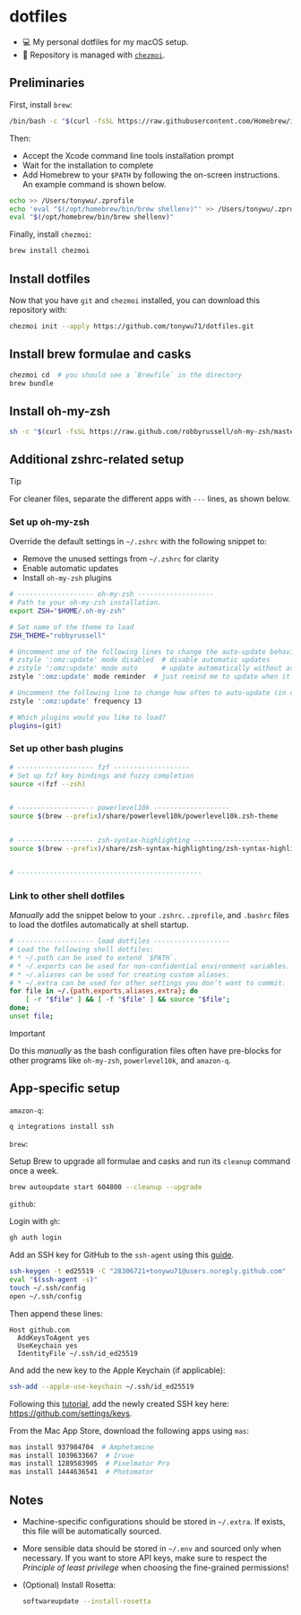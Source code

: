 # dotfiles

- 💻 My personal dotfiles for my macOS setup.
- 🏡 Repository is managed with [`chezmoi`](https://github.com/twpayne/chezmoi).

## Preliminaries

First, install `brew`:

```bash
/bin/bash -c "$(curl -fsSL https://raw.githubusercontent.com/Homebrew/install/HEAD/install.sh)"
```

Then:

- Accept the Xcode command line tools installation prompt
- Wait for the installation to complete
- Add Homebrew to your `$PATH` by following the on-screen instructions. An example command is shown below.

```bash
echo >> /Users/tonywu/.zprofile
echo 'eval "$(/opt/homebrew/bin/brew shellenv)"' >> /Users/tonywu/.zprofile
eval "$(/opt/homebrew/bin/brew shellenv)"
```

Finally, install `chezmoi`:

```bash
brew install chezmoi
```

## Install dotfiles

Now that you have `git` and `chezmoi` installed, you can download this repository with:

```bash
chezmoi init --apply https://github.com/tonywu71/dotfiles.git
```

## Install brew formulae and casks

```bash
chezmoi cd  # you should see a `Brewfile` in the directory
brew bundle
```

## Install oh-my-zsh

```bash
sh -c "$(curl -fsSL https://raw.github.com/robbyrussell/oh-my-zsh/master/tools/install.sh)"
```

## Additional zshrc-related setup

> [!TIP]
> For cleaner files, separate the different apps with `---` lines, as shown below.

### Set up oh-my-zsh

Override the default settings in `~/.zshrc` with the following snippet to:

- Remove the unused settings from `~/.zshrc` for clarity
- Enable automatic updates
- Install `oh-my-zsh` plugins

```bash
# ------------------- oh-my-zsh -------------------
# Path to your oh-my-zsh installation.
export ZSH="$HOME/.oh-my-zsh"

# Set name of the theme to load
ZSH_THEME="robbyrussell"

# Uncomment one of the following lines to change the auto-update behavior
# zstyle ':omz:update' mode disabled  # disable automatic updates
# zstyle ':omz:update' mode auto      # update automatically without asking
zstyle ':omz:update' mode reminder  # just remind me to update when it's time

# Uncomment the following line to change how often to auto-update (in days).
zstyle ':omz:update' frequency 13

# Which plugins would you like to load?
plugins=(git)
```

### Set up other bash plugins

```bash
# ------------------- fzf -------------------
# Set up fzf key bindings and fuzzy completion
source <(fzf --zsh)


# ------------------- powerlevel10k -------------------
source $(brew --prefix)/share/powerlevel10k/powerlevel10k.zsh-theme


# ------------------- zsh-syntax-highlighting -------------------
source $(brew --prefix)/share/zsh-syntax-highlighting/zsh-syntax-highlighting.zsh


# ----------------------------------------------
```

### Link to other shell dotfiles

*Manually* add the snippet below to your `.zshrc`. `.zprofile`, and `.bashrc` files to load the dotfiles automatically at shell startup.

```bash
# ------------------- load dotfiles -------------------
# Load the following shell dotfiles:
# * ~/.path can be used to extend `$PATH`.
# * ~/.exports can be used for non-confidential environment variables.
# * ~/.aliases can be used for creating custom aliases.
# * ~/.extra can be used for other settings you don’t want to commit.
for file in ~/.{path,exports,aliases,extra}; do
    [ -r "$file" ] && [ -f "$file" ] && source "$file";
done;
unset file;
```

> [!IMPORTANT]
> Do this *manually* as the bash configuration files often have pre-blocks for other programs like `oh-my-zsh`, `powerlevel10k`, and `amazon-q`.

## App-specific setup

`amazon-q`:

```bash
q integrations install ssh
```

`brew`:

Setup Brew to upgrade all formulae and casks and run its `cleanup` command once a week.

```bash
brew autoupdate start 604800 --cleanup --upgrade
```

`github`:

Login with `gh`:

```bash
gh auth login
```

Add an SSH key for GitHub to the `ssh-agent` using this [guide](https://docs.github.com/en/authentication/connecting-to-github-with-ssh/generating-a-new-ssh-key-and-adding-it-to-the-ssh-agent).

```bash
ssh-keygen -t ed25519 -C "28306721+tonywu71@users.noreply.github.com"
eval "$(ssh-agent -s)"
touch ~/.ssh/config
open ~/.ssh/config
```

Then append these lines:

```ssh-config
Host github.com
  AddKeysToAgent yes
  UseKeychain yes
  IdentityFile ~/.ssh/id_ed25519
```

And add the new key to the Apple Keychain (if applicable):

```bash
ssh-add --apple-use-keychain ~/.ssh/id_ed25519
```

Following this [tutorial](https://docs.github.com/en/authentication/connecting-to-github-with-ssh/adding-a-new-ssh-key-to-your-github-account), add the newly created SSH key here: <https://github.com/settings/keys>.

From the Mac App Store, download the following apps using `mas`:

```bash
mas install 937984704  # Amphetamine
mas install 1039633667  # Irvue
mas install 1289583905  # Pixelmator Pro
mas install 1444636541  # Photomator
```

## Notes

- Machine-specific configurations should be stored in `~/.extra`. If exists, this file will be automatically sourced.
- More sensible data should be stored in `~/.env` and sourced only when necessary. If you want to store API keys, make sure to respect the *Principle of least privilege* when choosing the fine-grained permissions!
- (Optional) Install Rosetta:

    ```bash
    softwareupdate --install-rosetta
    ```
